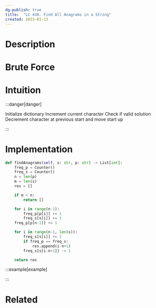 ```yaml
---
dg-publish: true
title:  "LC 438. Find All Anagrams in a String"
created: 2023-01-23
---
```



# Description

# Brute Force
# Intuition

:::danger[danger] 

Initialize dictionary
Increment current character
Check if valid solution
Decrement character at previous start and move start up 

:::

# Implementation
```python
def findAnagrams(self, s: str, p: str) -> List[int]:
	freq_p = Counter()
	freq_s = Counter()
	n = len(p)
	m = len(s)
	res = []

	if m < n:
		return []

	for i in range(n-1):
		freq_p[p[i]] += 1
		freq_s[s[i]] += 1
	freq_p[p[n-1]] += 1

	for i in range(n-1, len(s)):
		freq_s[s[i]] += 1
		if freq_p == freq_s:
			res.append(i-n+1)
		freq_s[s[i-n+1]] -= 1

	return res
```

:::example[example] 


:::


# Related
